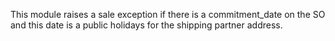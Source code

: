 This module raises a sale exception if there is a commitment_date on the
SO and this date is a public holidays for the shipping partner address.
